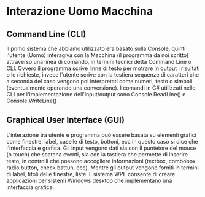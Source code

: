 # Interazione Uomo Macchina

## Command Line (CLI)

Il primo sistema che abbiamo utilizzato era basato sulla Console, quinti l'utente (Uomo) interagiva con la Macchina (il programma da noi scritto) attraverso una linea di comando, in termini tecnici detta Command Line o CLI.
Ovvero il programma scrive linne di testo per motrare in output i risultati o le richieste, invece l'utente scrive con la testiera sequenze di caratteri che a seconda del caso vengono poi interpretati come numeri, testo o simboli (eventualmente operando una conversione).
I comandi in C# utilizzati nelle CLI per l'implementazione dell'input/output sono Console.ReadLine() e Console.WriteLine()

## Graphical User Interface (GUI)

L'interazione tra utente e programma può essere basata su elementi grafici come finestre, label, caselle di testo, bottoni, ecc in questo caso si dice che l'interfaccia è grafica.
Gli input vengono dati sia con il puntetore del mouse (o touch) che scatena eventi, sia con la tastiera che permette di inserire testo, in controlli che possono accogliere informazioni (textbox, combobox, radio button, check battun, ecc). Mentre gli output vengono forniti in termini di label, titoli delle finestre, liste.
Il sistema WPF consente di creare applicazioni per sistemi Windows desktop che implementano una interfaccia grafica.

